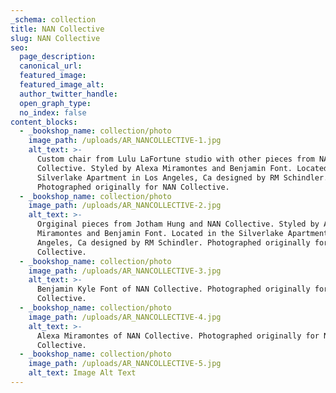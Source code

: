 ```yaml
---
_schema: collection
title: NAN Collective
slug: NAN Collective
seo:
  page_description:
  canonical_url:
  featured_image:
  featured_image_alt:
  author_twitter_handle:
  open_graph_type:
  no_index: false
content_blocks:
  - _bookshop_name: collection/photo
    image_path: /uploads/AR_NANCOLLECTIVE-1.jpg
    alt_text: >-
      Custom chair from Lulu LaFortune studio with other pieces from NAN
      Collective. Styled by Alexa Miramontes and Benjamin Font. Located in the
      Silverlake Apartment in Los Angeles, Ca designed by RM Schindler.
      Photographed originally for NAN Collective.
  - _bookshop_name: collection/photo
    image_path: /uploads/AR_NANCOLLECTIVE-2.jpg
    alt_text: >-
      Orgiginal pieces from Jotham Hung and NAN Collective. Styled by Alexa
      Miramontes and Benjamin Font. Located in the Silverlake Apartment in Los
      Angeles, Ca designed by RM Schindler. Photographed originally for NAN
      Collective.
  - _bookshop_name: collection/photo
    image_path: /uploads/AR_NANCOLLECTIVE-3.jpg
    alt_text: >-
      Benjamin Kyle Font of NAN Collective. Photographed originally for NAN
      Collective.
  - _bookshop_name: collection/photo
    image_path: /uploads/AR_NANCOLLECTIVE-4.jpg
    alt_text: >-
      Alexa Miramontes of NAN Collective. Photographed originally for NAN
      Collective.
  - _bookshop_name: collection/photo
    image_path: /uploads/AR_NANCOLLECTIVE-5.jpg
    alt_text: Image Alt Text
---
```

